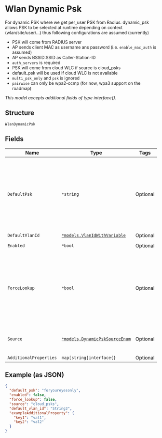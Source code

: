 
# Wlan Dynamic Psk

For dynamic PSK where we get per_user PSK from Radius. dynamic_psk allows PSK to be selected at runtime depending on context (wlan/site/user/...) thus following configurations are assumed (currently)

* PSK will come from RADIUS server
* AP sends client MAC as username ans password (i.e. `enable_mac_auth` is assumed)
* AP sends BSSID:SSID as Caller-Station-ID
* `auth_servers` is required
* PSK will come from cloud WLC if source is cloud_psks
* default_psk will be used if cloud WLC is not available
* `multi_psk_only` and `psk` is ignored
* `pairwise` can only be wpa2-ccmp (for now, wpa3 support on the roadmap)

*This model accepts additional fields of type interface{}.*

## Structure

`WlanDynamicPsk`

## Fields

| Name | Type | Tags | Description |
|  --- | --- | --- | --- |
| `DefaultPsk` | `*string` | Optional | Default PSK to use if cloud WLC is not available, 8-63 characters<br>**Constraints**: *Minimum Length*: `8`, *Maximum Length*: `63` |
| `DefaultVlanId` | [`*models.VlanIdWithVariable`](../../doc/models/containers/vlan-id-with-variable.md) | Optional | - |
| `Enabled` | `*bool` | Optional | **Default**: `false` |
| `ForceLookup` | `*bool` | Optional | When 11r is enabled, we'll try to use the cached PMK, this can be disabled. `false` means auto<br>**Default**: `false` |
| `Source` | [`*models.DynamicPskSourceEnum`](../../doc/models/dynamic-psk-source-enum.md) | Optional | enum: `cloud_psks`, `radius`<br>**Default**: `"radius"` |
| `AdditionalProperties` | `map[string]interface{}` | Optional | - |

## Example (as JSON)

```json
{
  "default_psk": "foryoureyesonly",
  "enabled": false,
  "force_lookup": false,
  "source": "cloud_psks",
  "default_vlan_id": "String3",
  "exampleAdditionalProperty": {
    "key1": "val1",
    "key2": "val2"
  }
}
```

